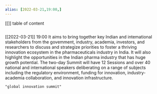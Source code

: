 ```yaml
---
alias: [2022-03-21,19:00,]
---
```

[[]]
table of content
```toc
```

[[2022-03-21]] 19:00
It aims to bring together key Indian and intemational stakeholders from the govemment, industry, academia, investors, and researchers to discuss and strategize priorities to foster a thriving innovation ecosystem in the pharmaceuticals industry in India.
It will also highlight the opportunities in the Indian pharma industry that has huge growth potential.
The two-day Summit will have 12 Sessions and over 40 national and international speakers deliberating on a range of subjects including the regulatory environment, funding for innovation, industry-academia collaboration, and innovation infrastructure.
```query
"global innovation summit"
```